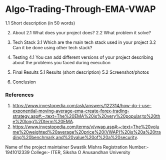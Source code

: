 # Algo-Trading-Through-EMA-VWAP

1.1 Short description (in 50 words)

2. About
2.1 What does your project does?
2.2 What problem it solve?

3. Tech Stack
3.1 Which are the main tech stack used in your project
3.2 Can it be done using other tech stack?

4. Testing
4.1 You can add different versions of your project describing about the problems you faced during execution

5. Final Results
5.1 Results (short description)
5.2 Screenshot/photos

6. Conclusion

### References 
1) https://www.investopedia.com/ask/answers/122314/how-do-i-use-exponential-moving-average-ema-create-forex-trading-strategy.asp#:~:text=The%20EMA%20is%20very%20popular,to%20the%20long%2Dterm%20EMA.
2) https://www.investopedia.com/terms/v/vwap.asp#:~:text=The%20volume%20weighted%20average%20price%20(VWAP)%20is%20a%20trading%20benchmark,and%20value%20of%20a%20security.

Name of the project maintainer
Swastik Mishra
Registration Number:- 1941012339
College:- ITER, Siksha O Anusandhan University
